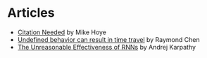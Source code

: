 # Articles

- [Citation Needed](http://exple.tive.org/blarg/2013/10/22/citation-needed/) by Mike Hoye
- [Undefined behavior can result in time travel](https://blogs.msdn.microsoft.com/oldnewthing/20140627-00/?p=633) by Raymond Chen
- [The Unreasonable Effectiveness of RNNs](http://karpathy.github.io/2015/05/21/rnn-effectiveness/) by Andrej Karpathy
